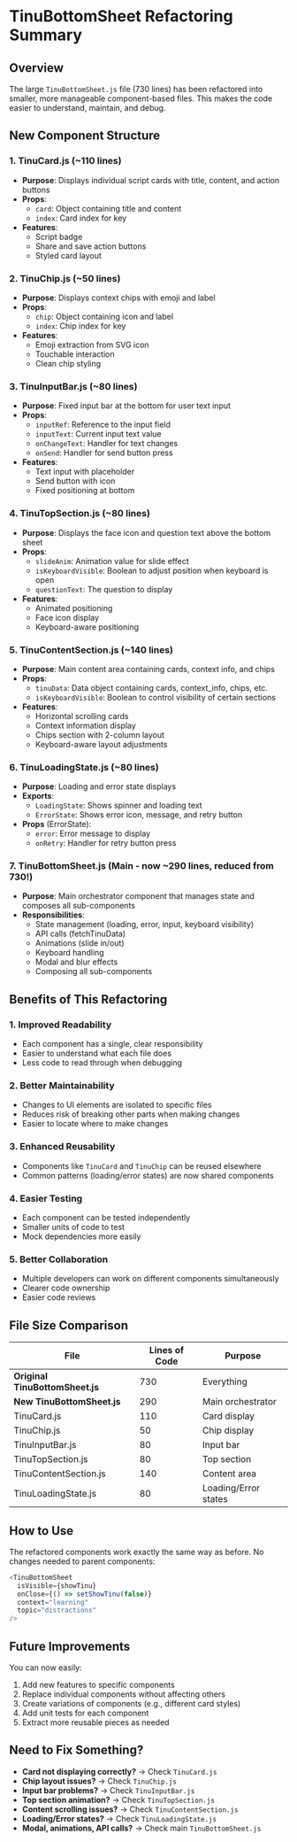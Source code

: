 # TinuBottomSheet Refactoring Summary

## Overview
The large `TinuBottomSheet.js` file (730 lines) has been refactored into smaller, more manageable component-based files. This makes the code easier to understand, maintain, and debug.

## New Component Structure

### 1. **TinuCard.js** (~110 lines)
- **Purpose**: Displays individual script cards with title, content, and action buttons
- **Props**: 
  - `card`: Object containing title and content
  - `index`: Card index for key
- **Features**:
  - Script badge
  - Share and save action buttons
  - Styled card layout

### 2. **TinuChip.js** (~50 lines)
- **Purpose**: Displays context chips with emoji and label
- **Props**:
  - `chip`: Object containing icon and label
  - `index`: Chip index for key
- **Features**:
  - Emoji extraction from SVG icon
  - Touchable interaction
  - Clean chip styling

### 3. **TinuInputBar.js** (~80 lines)
- **Purpose**: Fixed input bar at the bottom for user text input
- **Props**:
  - `inputRef`: Reference to the input field
  - `inputText`: Current input text value
  - `onChangeText`: Handler for text changes
  - `onSend`: Handler for send button press
- **Features**:
  - Text input with placeholder
  - Send button with icon
  - Fixed positioning at bottom

### 4. **TinuTopSection.js** (~80 lines)
- **Purpose**: Displays the face icon and question text above the bottom sheet
- **Props**:
  - `slideAnim`: Animation value for slide effect
  - `isKeyboardVisible`: Boolean to adjust position when keyboard is open
  - `questionText`: The question to display
- **Features**:
  - Animated positioning
  - Face icon display
  - Keyboard-aware positioning

### 5. **TinuContentSection.js** (~140 lines)
- **Purpose**: Main content area containing cards, context info, and chips
- **Props**:
  - `tinuData`: Data object containing cards, context_info, chips, etc.
  - `isKeyboardVisible`: Boolean to control visibility of certain sections
- **Features**:
  - Horizontal scrolling cards
  - Context information display
  - Chips section with 2-column layout
  - Keyboard-aware layout adjustments

### 6. **TinuLoadingState.js** (~80 lines)
- **Purpose**: Loading and error state displays
- **Exports**:
  - `LoadingState`: Shows spinner and loading text
  - `ErrorState`: Shows error icon, message, and retry button
- **Props** (ErrorState):
  - `error`: Error message to display
  - `onRetry`: Handler for retry button press

### 7. **TinuBottomSheet.js** (Main - now ~290 lines, reduced from 730!)
- **Purpose**: Main orchestrator component that manages state and composes all sub-components
- **Responsibilities**:
  - State management (loading, error, input, keyboard visibility)
  - API calls (fetchTinuData)
  - Animations (slide in/out)
  - Keyboard handling
  - Modal and blur effects
  - Composing all sub-components

## Benefits of This Refactoring

### 1. **Improved Readability**
- Each component has a single, clear responsibility
- Easier to understand what each file does
- Less code to read through when debugging

### 2. **Better Maintainability**
- Changes to UI elements are isolated to specific files
- Reduces risk of breaking other parts when making changes
- Easier to locate where to make changes

### 3. **Enhanced Reusability**
- Components like `TinuCard` and `TinuChip` can be reused elsewhere
- Common patterns (loading/error states) are now shared components

### 4. **Easier Testing**
- Each component can be tested independently
- Smaller units of code to test
- Mock dependencies more easily

### 5. **Better Collaboration**
- Multiple developers can work on different components simultaneously
- Clearer code ownership
- Easier code reviews

## File Size Comparison

| File | Lines of Code | Purpose |
|------|--------------|---------|
| **Original TinuBottomSheet.js** | 730 | Everything |
| **New TinuBottomSheet.js** | 290 | Main orchestrator |
| TinuCard.js | 110 | Card display |
| TinuChip.js | 50 | Chip display |
| TinuInputBar.js | 80 | Input bar |
| TinuTopSection.js | 80 | Top section |
| TinuContentSection.js | 140 | Content area |
| TinuLoadingState.js | 80 | Loading/Error states |

## How to Use

The refactored components work exactly the same way as before. No changes needed to parent components:

```javascript
<TinuBottomSheet 
  isVisible={showTinu}
  onClose={() => setShowTinu(false)}
  context="learning"
  topic="distractions"
/>
```

## Future Improvements

You can now easily:
1. Add new features to specific components
2. Replace individual components without affecting others
3. Create variations of components (e.g., different card styles)
4. Add unit tests for each component
5. Extract more reusable pieces as needed

## Need to Fix Something?

- **Card not displaying correctly?** → Check `TinuCard.js`
- **Chip layout issues?** → Check `TinuChip.js`
- **Input bar problems?** → Check `TinuInputBar.js`
- **Top section animation?** → Check `TinuTopSection.js`
- **Content scrolling issues?** → Check `TinuContentSection.js`
- **Loading/Error states?** → Check `TinuLoadingState.js`
- **Modal, animations, API calls?** → Check main `TinuBottomSheet.js`
